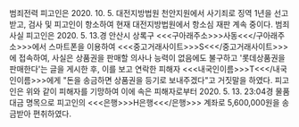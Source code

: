 범죄전력
피고인은 2020. 10. 5. 대전지방법원 천안지원에서 사기죄로 징역 1년을 선고받고, 검사 및 피고인이 항소하여 현재 대전지방법원에서 항소심 재판 계속 중이다.
범죄사실
피고인은 2020. 5. 13.경 안산시 상록구 <<<구아래주소>>>사동<<</구아래주소>>>에서 스마트폰을 이용하여 <<<중고거래사이트>>>S<<</중고거래사이트>>>에 접속하여, 사실은 상품권을 판매할 의사나 능력이 없음에도 불구하고 '롯데상품권을 판매한다'는 글을 게시한 후, 이를 보고 연락한 피해자 <<<내국인이름>>>T<<</내국인이름>>>에게 "돈을 송금하면 상품권을 등기로 보내주겠다"고 거짓말을 하였다.
피고인은 위와 같이 피해자를 기망하여 이에 속은 피해자로부터 2020. 5. 13. 23:04경 물품대금 명목으로 피고인의 <<<은행>>>H은행<<</은행>>> 계좌로 5,600,000원을 송금받아 편취하였다.